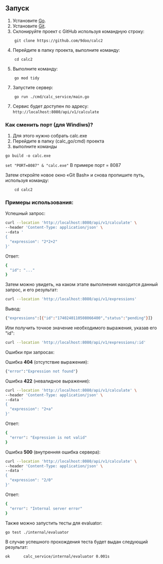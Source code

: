 ## Запуск

1. Установите [Go](https://go.dev/dl/).
2. Установите [Git](https://git-scm.com/downloads).
3. Склонируйте проект с GitHub используя командную строку:
```
    git clone https://github.com/9doo/calc2
```
4. Перейдите в папку проекта, выполните команду:
```
    cd calc2
```
5. Выполните команду:
```
    go mod tidy
```
7. Запустите сервер:
```
    go run ./cmd/calc_service/main.go
```
7. Сервис будет доступен по адресу: ```http://localhost:8080/api/v1/calculate```

### Как сменить порт (для Windiws)?
1. Для этого нужно собрать calc.exe 
2. Перейдите в папку (calc_go/cmd) проекта
3. выполните команды

```go build -o calc.exe``` 

```set "PORT=8087" & "calc.exe"``` 
В примере порт = 8087

Затем откройте новое окно «Git Bash» и снова пропишите путь, используя команду:
```
    cd calc2
```
### Примеры использования:

Успешный запрос:

```bash
curl --location 'http://localhost:8080/api/v1/calculate' \
--header 'Content-Type: application/json' \
--data '
{
  "expression": "2*2+2"
}'
```

Ответ:

```bash
{
  "id": "..."
}
```
Затем можно увидеть, на каком этапе выполнения находится данный запрос, и его результат:
```bash
curl --location 'http://localhost:8080/api/v1/expressions'
```
Вывод:
```bash
{"expressions":[{"id":"1740240110508066400","status":"pending"}]}
```
Или получить точное значение необходимого выражения, указав его "id":
```bash
curl --location 'http://localhost:8080/api/v1/expressions/:id'
```

Ошибки при запросах:

Ошибка **404** (отсутствие выражения):
```bash
{"error":"Expression not found"}
```

Ошибка **422** (невалидное выражение):

```bash
curl --location 'http://localhost:8080/api/v1/calculate' \
--header 'Content-Type: application/json' \
--data '
{
  "expression": "2+a"
}'
```
Ответ:

```bash
{
  "error": "Expression is not valid"
}
```

Ошибка **500** (внутренняя ошибка сервера):

```bash
curl --location 'http://localhost:8080/api/v1/calculate' \
--header 'Content-Type: application/json' \
--data '
{
  "expression": "2/0"
}'
```
Ответ:

```bash
{
  "error": "Internal server error"
}
```

Также можно запустить тесты для evaluator:

```bash
go test ./internal/evaluator
```
В случае успешного прохождения теста будет выдан следующий результат:

```bash
ok  	calc_service/internal/evaluator	0.001s
```
